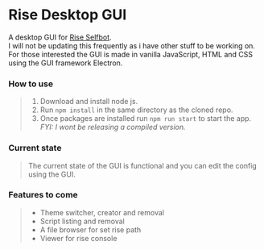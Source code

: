 # Rise Desktop GUI
A desktop GUI for [Rise Selfbot](https://riseselfbot.xyz/).  
I will not be updating this frequently as i have other stuff to be working on.  
For those interested the GUI is made in vanilla JavaScript, HTML and CSS using the GUI framework Electron.  

### How to use
> 1. Download and install node js.  
> 2. Run `npm install` in the same directory as the cloned repo.  
> 3. Once packages are installed run `npm run start` to start the app.  
> *FYI: I wont be releasing a compiled version.*

### Current state
> The current state of the GUI is functional and you can edit the config using the GUI.

### Features to come
> - Theme switcher, creator and removal
> - Script listing and removal
> - A file browser for set rise path
> - Viewer for rise console